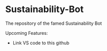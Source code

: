 # Sustainability-Bot
The repository of the famed Sustainability Bot




Upcoming Features: 

* Link VS code to this github 
